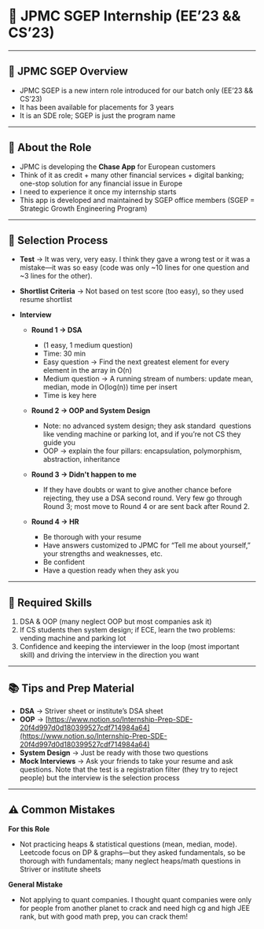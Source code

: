 # 🚀 JPMC SGEP Internship (EE’23 && CS’23)

---

## 📌 JPMC SGEP Overview

* JPMC SGEP is a new intern role introduced for our batch only (EE’23 && CS’23)
* It has been available for placements for 3 years
* It is an SDE role; SGEP is just the program name

---

## 💼 About the Role

* JPMC is developing the **Chase App** for European customers
* Think of it as credit + many other financial services + digital banking; one-stop solution for any financial issue in Europe
* I need to experience it once my internship starts
* This app is developed and maintained by SGEP office members (SGEP = Strategic Growth Engineering Program)

---

## 📝 Selection Process

* **Test** → It was very, very easy. I think they gave a wrong test or it was a mistake—it was so easy (code was only \~10 lines for one question and \~3 lines for the other).

* **Shortlist Criteria** → Not based on test score (too easy), so they used resume shortlist

* **Interview**

  * **Round 1 → DSA**

    * (1 easy, 1 medium question)
    * Time: 30 min
    * Easy question → Find the next greatest element for every element in the array in O(n)
    * Medium question → A running stream of numbers: update mean, median, mode in O(log(n)) time per insert
    * Time is key here

  * **Round 2 → OOP and System Design**

    * Note: no advanced system design; they ask standard  questions like vending machine or parking lot, and if you’re not CS they guide you
    * OOP → explain the four pillars: encapsulation, polymorphism, abstraction, inheritance

  * **Round 3 → Didn't happen to me**

    * If they have doubts or want to give another chance before rejecting, they use a DSA second round. Very few go through Round 3; most move to Round 4 or are sent back after Round 2.

  * **Round 4 → HR**

    * Be thorough with your resume
    * Have answers customized to JPMC for “Tell me about yourself,” your strengths and weaknesses, etc.
    * Be confident
    * Have a question ready when they ask you

---

## 🔧 Required Skills

1. DSA & OOP (many neglect OOP but most companies ask it)
2. If CS students then system design; if ECE, learn the two problems: vending machine and parking lot
3. Confidence and keeping the interviewer in the loop (most important skill) and driving the interview in the direction you want

---

## 📚 Tips and Prep Material

* **DSA** → Striver sheet or institute’s DSA sheet
* **OOP** → [https://www.notion.so/Internship-Prep-SDE-20f4d997d0d180399527cdf714984a64](https://www.notion.so/Internship-Prep-SDE-20f4d997d0d180399527cdf714984a64)
* **System Design** → Just be ready with those two questions
* **Mock Interviews** → Ask your friends to take your resume and ask questions. Note that the test is a registration filter (they try to reject people) but the interview is the selection process

---

## ⚠️ Common Mistakes

**For this Role**

* Not practicing heaps & statistical questions (mean, median, mode). Leetcode focus on DP & graphs—but they asked fundamentals, so be thorough with fundamentals; many neglect heaps/math questions in Striver or institute sheets

**General Mistake**

* Not applying to quant companies. I thought quant companies were only for people from another planet to crack and need high cg and high JEE rank, but with good math prep, you can crack them!

